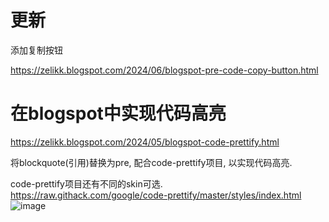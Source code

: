 # 更新

添加复制按钮

https://zelikk.blogspot.com/2024/06/blogspot-pre-code-copy-button.html

# 在blogspot中实现代码高亮

https://zelikk.blogspot.com/2024/05/blogspot-code-prettify.html

将blockquote(引用)替换为pre, 配合code-prettify项目, 以实现代码高亮.


code-prettify项目还有不同的skin可选.  
https://raw.githack.com/google/code-prettify/master/styles/index.html
![image](https://github.com/crazypeace/blogger-replace-blockquote-to-pre/assets/665889/5840423b-5b3c-418b-bb84-568454a04bf5)
